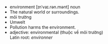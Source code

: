 - environment	[ɪnˈvaɪ.rən.mənt]	noun	
- The natural world or surroundings.
- môi trường
- Umwelt
- Pollution harms the environment.
- adjective: environmental (thuộc về môi trường)	
Latin root: *environner*